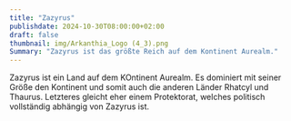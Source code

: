 ```yaml
---
title: "Zazyrus"
publishdate: 2024-10-30T08:00:00+02:00
draft: false
thumbnail: img/Arkanthia_Logo (4_3).png
Summary: "Zazyrus ist das größte Reich auf dem Kontinent Aurealm."
---
```


Zazyrus ist ein Land auf dem KOntinent Aurealm. Es dominiert mit seiner Größe den Kontinent und somit auch die anderen Länder Rhatcyl und Thaurus. Letzteres gleicht eher einem Protektorat, welches politisch vollständig abhängig von Zazyrus ist.
